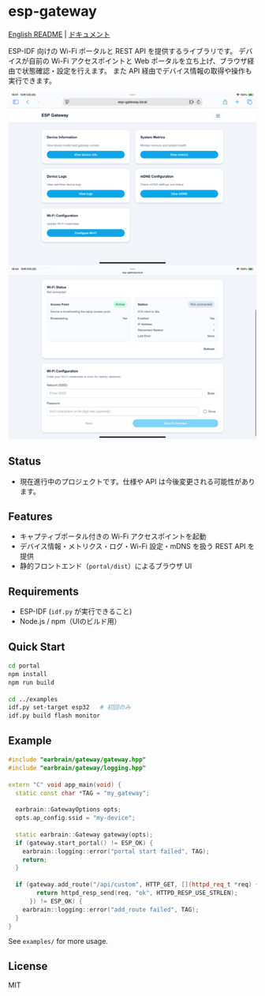 # esp-gateway

[English README](README.md) | [ドキュメント](https://earbrain.github.io/esp-gateway)

ESP-IDF 向けの Wi-Fi ポータルと REST API を提供するライブラリです。
デバイスが自前の Wi-Fi アクセスポイントと Web ポータルを立ち上げ、ブラウザ経由で状態確認・設定を行えます。
また API 経由でデバイス情報の取得や操作も実行できます。

<p align="center">
  <img src="docs/images/portal-ui.jpeg" alt="ESP Gateway Portal">
  <br>
  <img src="docs/images/portal-ui-2.jpeg" alt="ESP Gateway Portal Advanced">
</p>

## Status
- 現在進行中のプロジェクトです。仕様や API は今後変更される可能性があります。

## Features
- キャプティブポータル付きの Wi-Fi アクセスポイントを起動
- デバイス情報・メトリクス・ログ・Wi-Fi 設定・mDNS を扱う REST API を提供
- 静的フロントエンド（`portal/dist`）によるブラウザ UI

## Requirements
- ESP-IDF (`idf.py` が実行できること)
- Node.js / npm（UIのビルド用）

## Quick Start
```bash
cd portal
npm install
npm run build

cd ../examples
idf.py set-target esp32   # 初回のみ
idf.py build flash monitor
```

## Example
```cpp
#include "earbrain/gateway/gateway.hpp"
#include "earbrain/gateway/logging.hpp"

extern "C" void app_main(void) {
  static const char *TAG = "my_gateway";

  earbrain::GatewayOptions opts;
  opts.ap_config.ssid = "my-device";

  static earbrain::Gateway gateway(opts);
  if (gateway.start_portal() != ESP_OK) {
    earbrain::logging::error("portal start failed", TAG);
    return;
  }

  if (gateway.add_route("/api/custom", HTTP_GET, [](httpd_req_t *req) {
        return httpd_resp_send(req, "ok", HTTPD_RESP_USE_STRLEN);
      }) != ESP_OK) {
    earbrain::logging::error("add_route failed", TAG);
  }
}
```

See `examples/` for more usage.

## License
MIT

